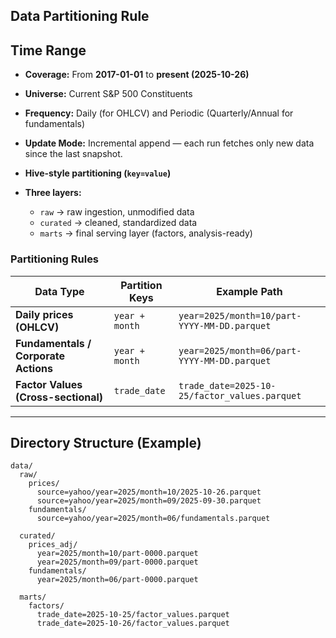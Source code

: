 ## Data Partitioning Rule

## Time Range
- **Coverage:** From **2017-01-01** to **present (2025-10-26)**  
- **Universe:** Current S&P 500 Constituents  
- **Frequency:** Daily (for OHLCV) and Periodic (Quarterly/Annual for fundamentals)  
- **Update Mode:** Incremental append — each run fetches only new data since the last snapshot.

- **Hive-style partitioning (`key=value`)**
- **Three layers:**
  - `raw` → raw ingestion, unmodified data  
  - `curated` → cleaned, standardized data  
  - `marts` → final serving layer (factors, analysis-ready)

### Partitioning Rules
| Data Type | Partition Keys | Example Path |
|------------|----------------|---------------|
| **Daily prices (OHLCV)** | `year + month` | `year=2025/month=10/part-YYYY-MM-DD.parquet` |
| **Fundamentals / Corporate Actions** | `year + month` | `year=2025/month=06/part-YYYY-MM-DD.parquet` |
| **Factor Values (Cross-sectional)** | `trade_date` | `trade_date=2025-10-25/factor_values.parquet` |

---

## Directory Structure (Example)

```plaintext
data/
  raw/
    prices/
      source=yahoo/year=2025/month=10/2025-10-26.parquet
      source=yahoo/year=2025/month=09/2025-09-30.parquet
    fundamentals/
      source=yahoo/year=2025/month=06/fundamentals.parquet

  curated/
    prices_adj/
      year=2025/month=10/part-0000.parquet
      year=2025/month=09/part-0000.parquet
    fundamentals/
      year=2025/month=06/part-0000.parquet

  marts/
    factors/
      trade_date=2025-10-25/factor_values.parquet
      trade_date=2025-10-26/factor_values.parquet
```

